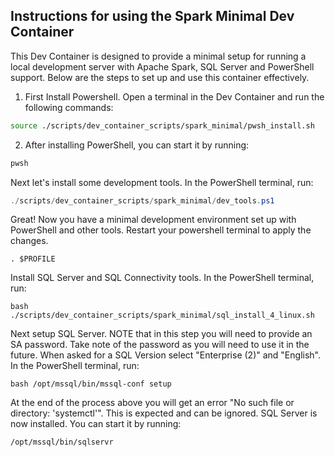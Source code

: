 ## Instructions for using the Spark Minimal Dev Container

This Dev Container is designed to provide a minimal setup for running a local development server with Apache Spark, SQL Server and PowerShell support. Below are the steps to set up and use this container effectively.

1. First Install Powershell. Open a terminal in the Dev Container and run the following commands:

``` bash
source ./scripts/dev_container_scripts/spark_minimal/pwsh_install.sh
```
2. After installing PowerShell, you can start it by running:

``` bash
pwsh
```

Next let's install some development tools. In the PowerShell terminal, run:
``` powershell
./scripts/dev_container_scripts/spark_minimal/dev_tools.ps1
```

Great! Now you have a minimal development environment set up with PowerShell and other tools.
Restart your powershell terminal to apply the changes.

``` pwsh
. $PROFILE
```
Install SQL Server and SQL Connectivity tools. In the PowerShell terminal, run:

``` pwsh
bash ./scripts/dev_container_scripts/spark_minimal/sql_install_4_linux.sh
```

Next setup SQL Server. NOTE that in this step you will need to provide an SA password. Take note of the password as you will need to use it in the future. When asked for a SQL Version select "Enterprise (2)" and "English". In the PowerShell terminal, run:

``` pwsh
bash /opt/mssql/bin/mssql-conf setup
```
At the end of the process above you will get an error "No such file or directory: 'systemctl'". This is expected and can be ignored. SQL Server is now installed. You can start it by running:

``` pwsh
/opt/mssql/bin/sqlservr
```
